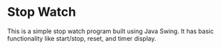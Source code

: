 # Stop Watch
This is a simple stop watch program built using Java Swing. It has basic functionality like start/stop, reset, and timer display.